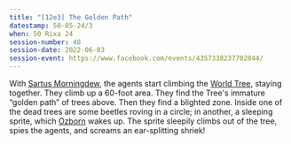 ```yaml
---
title: "[12e3] The Golden Path"
datestamp: 50-05-24/3
when: 50 Rixa 24
session-number: 48
session-date: 2022-06-03
session-event: https://www.facebook.com/events/4357338237702844/
---
```


With [Sartus Morningdew](../dossiers/sartus-morningdew), the agents start climbing the [World Tree](../relics/yggdrasil), staying together. They climb up a 60-foot area. They find the Tree's immature “golden path” of trees above. Then they find a blighted zone. Inside one of the dead trees are some beetles roving in a circle; in another, a sleeping sprite, which [Ozborn](../dossiers/oz) wakes up. The sprite sleepily climbs out of the tree, spies the agents, and screams an ear-splitting shriek!
